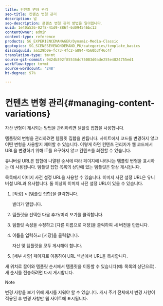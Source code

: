 ```yaml
---
title: 컨텐츠 변형 관리
seo-title: 컨텐츠 변형 관리
description: 널
seo-description: 콘텐츠 변형 관리 방법을 알아봅니다.
uuid: 1e40a526-02f8-41d9-886f-6d094546bc13
contentOwner: admin
content-type: reference
products: SG_EXPERIENCEMANAGER/Dynamic-Media-Classic
geptopics: SG_SCENESEVENONDEMAND_PK/categories/template_basics
discoiquuid: aa129b0e-fc73-4fc2-a894-4560b3f46c4f
translation-type: tm+mt
source-git-commit: 9424b392f85536dc75083d0ade255e4824755ed1
workflow-type: tm+mt
source-wordcount: '248'
ht-degree: 97%

---
```



# 컨텐츠 변형 관리{#managing-content-variations}

자산 변형이 게시되는 방법을 관리하려면 템플릿 집합을 사용합니다.

템플릿의 변형을 관리하려면 템플릿 집합을 만듭니다. 사이트에서 코드를 변경하지 않고 어떤 변형을 사용할지 제어할 수 있습니다. 이렇게 하면 컨텐츠 관리자가 웹 코드에서 URL을 변경하기 위해 IT를 요구하지 않고 컨텐츠를 회전할 수 있습니다.

유니버설 URL은 집합에 나열된 순서에 따라 페이지에 나타나는 템플릿 변형을 표시하는 데 사용됩니다. 템플릿 집합 목록의 상단에 있는 템플릿은 항상 게시됩니다.

목록에서 이미지 사전 설정 URL을 사용할 수 있습니다. 이미지 사전 설정 URL은 유니버설 URL과 유사합니다. 둘 이상의 이미지 사전 설정 URL이 있을 수 있습니다.

1. [작성] > [템플릿 집합]을 클릭합니다.

   빌더가 열립니다.

1. 템플릿을 선택한 다음 추가/미리 보기를 클릭합니다.
1. 템플릿 속성을 수정하고 [다른 이름으로 저장]을 클릭하여 새 버전을 만듭니다.
1. 이름을 입력하고 [저장]을 클릭합니다.

   자산 및 템플릿을 모두 게시해야 합니다.

1. [세부 사항] 페이지로 이동하여 URL 섹션에서 URL을 복사합니다.

새 위치로 끌어와 템플릿 순서에서 템플릿을 이동할 수 있습니다(예: 목록의 상단으로). 새 순서를 전송하려면 다시 게시합니다.

>[!NOTE]
>
>변경 사항을 보기 위해 캐시를 지워야 할 수 있습니다. 캐시 주기 전체에서 변경 사항이 적용된 후 변경 사항만 웹 사이트에 표시됩니다.

